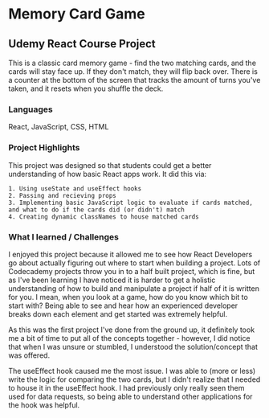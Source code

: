 # Memory Card Game
## Udemy React Course Project

This is a classic card memory game - find the two matching cards, and the cards will stay face up. If they don't match, they will flip back over. There is a counter at the bottom of the screen that tracks the amount of turns you've taken, and it resets when you shuffle the deck.

### Languages

React, JavaScript, CSS, HTML

### Project Highlights

This project was designed so that students could get a better understanding of how basic React apps work. It did this via:

    1. Using useState and useEffect hooks
    2. Passing and recieving props
    3. Implementing basic JavaScript logic to evaluate if cards matched, and what to do if the cards did (or didn't) match
    4. Creating dynamic classNames to house matched cards


### What I learned / Challenges

I enjoyed this project because it allowed me to see how React Developers go about actually figuring out where to start when building a project. 
Lots of Codecademy projects throw you in to a half built project, which is fine, but as I've been learning I have noticed it is harder to get a holistic understanding of how to build and manipulate a project if half of it is written for you. I mean, when you look at a game, how do you know which bit to start with? Being able to see and hear how an experienced developer breaks down each element and get started was extremely helpful. 

As this was the first project I've done from the ground up, it definitely took me a bit of time to put all of the concepts together - however, I did notice that when I was unsure or stumbled, I understood the solution/concept that was offered. 

The useEffect hook caused me the most issue. I was able to (more or less) write the logic for comparing the two cards, but I didn't realize that I needed to house it in the useEffect hook. I had previously only really seen them used for data requests, so being able to understand other applications for the hook was helpful.





